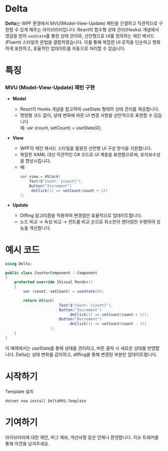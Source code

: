# Delta
**Delta**는 WPF 환경에서 MVU(Model-View-Update) 패턴을 간결하고 직관적으로 구현할 수 있게 해주는 라이브러리입니다. React의 함수형 상태 관리(Hooks) 개념에서 영감을 받아 `useState`를 통한 상태 관리와, 선언형으로 UI를 정의하는 체인 메서드(Fluent) 스타일의 문법을 결합하였습니다. 이를 통해 복잡한 UI 로직을 단순하고 명확하게 표현하고, 효율적인 업데이트를 자동으로 처리할 수 있습니다.

# 특징
### MVU (Model-View-Update) 패턴 구현
- **Model**
    - React의 Hooks 개념을 참고하여 useState 형태의 상태 관리를 제공합니다.
    - 명령형 코드 없이, 상태 변화에 따른 UI 변경 사항을 선언적으로 표현할 수 있습니다
    <br/>예: var (count, setCount) = useState(0);
- **View**
    - WPF의 체인 메서드 스타일을 활용한 선언형 UI 구성 방식을 지원합니다.
    - 복잡한 XAML 대신 직관적인 C# 코드로 UI 계층을 표현함으로써, 유지보수성을 향상시킵니다.
    - 예:
        ```csharp
        var view = HStack(  
            Text($"Count: {count}"),
            Button("Increment")
            .OnClick(() => setCount(count + 1))
        );
        ```
- **Update**

    - Diffing 알고리즘을 적용하여 변경점만 효율적으로 업데이트합니다.
    - 노드 비교 → 속성 비교 → 컨트롤 비교 순으로 최소한의 렌더링만 수행하여 성능을 개선합니다.
# 예시 코드
```csharp
using Delta;

public class CounterComponent : Component
{
    protected override IVisual Render()
    {
        var (count, setCount) = useState(0);

        return HStack(
                        Text($"Count: {count}"),
                        Button("Increment")
                            .OnClick(() => setCount(count + 1)),
                        Button("Decrement")
                            .OnClick(() => setCount(count - 1))
                    );
    }
}
```
이 예제에서는 useState를 통해 상태를 관리하고, 버튼 클릭 시 새로운 상태를 반영합니다. Delta는 상태 변화를 감지하고, diffing을 통해 변경된 부분만 업데이트합니다.

# 시작하기
Template 설치
```
dotnet new install DeltaMVU.Template
```

# 기여하기
라이브러리에 대한 제안, 버그 제보, 개선사항 등은 언제나 환영합니다.
이슈 트래커를 통해 의견을 남겨주세요.
